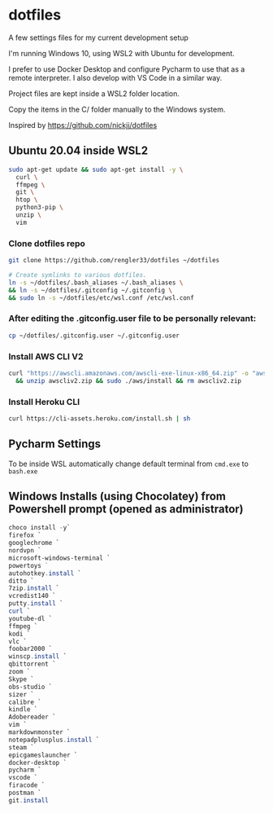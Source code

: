 # dotfiles

A few settings files for my current development setup

I'm running Windows 10, using WSL2 with Ubuntu for development.


I prefer to use Docker Desktop and configure Pycharm to use that as a remote interpreter. I also develop with VS Code in a similar way.

Project files are kept inside a WSL2 folder location.

Copy the items in the C/ folder manually to the Windows system.

Inspired by https://github.com/nickjj/dotfiles

## Ubuntu 20.04 inside WSL2

```sh
sudo apt-get update && sudo apt-get install -y \
  curl \
  ffmpeg \
  git \
  htop \
  python3-pip \
  unzip \
  vim
```
 
### Clone dotfiles repo

```sh
git clone https://github.com/rengler33/dotfiles ~/dotfiles

# Create symlinks to various dotfiles.
ln -s ~/dotfiles/.bash_aliases ~/.bash_aliases \
&& ln -s ~/dotfiles/.gitconfig ~/.gitconfig \
&& sudo ln -s ~/dotfiles/etc/wsl.conf /etc/wsl.conf
```

### After editing the .gitconfig.user file to be personally relevant:
```sh
cp ~/dotfiles/.gitconfig.user ~/.gitconfig.user
```

### Install AWS CLI V2
```sh
curl "https://awscli.amazonaws.com/awscli-exe-linux-x86_64.zip" -o "awscliv2.zip" \
  && unzip awscliv2.zip && sudo ./aws/install && rm awscliv2.zip
```
  
### Install Heroku CLI
```sh
curl https://cli-assets.heroku.com/install.sh | sh
```

## Pycharm Settings
To be inside WSL automatically change default terminal from `cmd.exe` to `bash.exe`

## Windows Installs (using Chocolatey) from Powershell prompt (opened as administrator)
```powershell
choco install -y`
firefox `
googlechrome `
nordvpn `
microsoft-windows-terminal `
powertoys ` 
autohotkey.install `
ditto `
7zip.install `
vcredist140 `
putty.install `
curl `
youtube-dl `
ffmpeg `
kodi `
vlc `
foobar2000 `
winscp.install `
qbittorrent `
zoom `
Skype `
obs-studio `
sizer `
calibre `
kindle `
Adobereader `
vim `
markdownmonster `
notepadplusplus.install `
steam `
epicgameslauncher `
docker-desktop `
pycharm `
vscode `
firacode `
postman `
git.install

```
